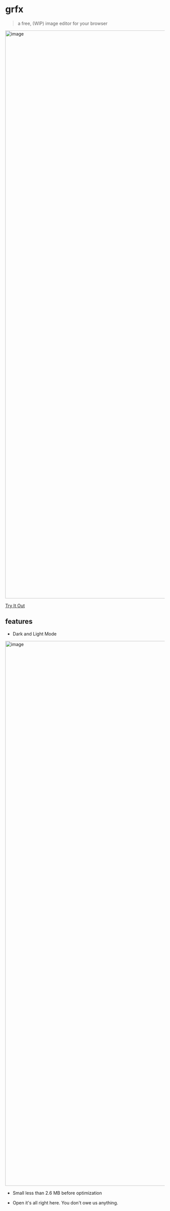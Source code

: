 # grfx

> a free, (WIP) image editor for your browser

<img width="1792" alt="image" src="https://user-images.githubusercontent.com/93937172/188301011-281792f5-1351-40b9-817b-56b7ea7e39e9.png">

[Try It Out](https://crosshj.com/grfx/)

## features

- Dark and Light Mode
<img width="1719" alt="image" src="https://user-images.githubusercontent.com/1816471/188524907-ab48ab56-6e32-4947-962d-f5e659240373.png">

- Small
less than 2.6 MB before optimization

- Open
it's all right here.  You don't owe us anything.
